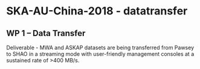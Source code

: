 # SKA-AU-China-2018 - **datatransfer**

## WP 1 – Data TransferDeliverable - MWA and ASKAP datasets are being transferred from Pawsey to SHAO in a streaming mode with user-friendly management consoles at a sustained rate of >400 MB/s.